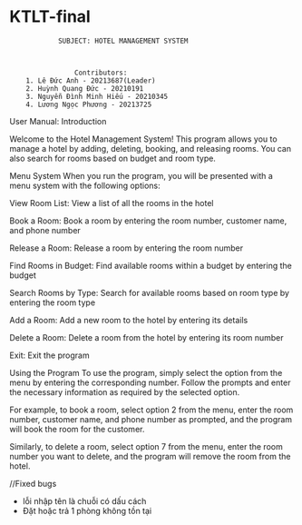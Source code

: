 # KTLT-final
                SUBJECT: HOTEL MANAGEMENT SYSTEM
                                                
                                                               
                                                               
                    Contributors:
        1. Lê Đức Anh - 20213687(Leader)
        2. Huỳnh Quang Đức - 20210191
        3. Nguyễn Đình Minh Hiếu - 20210345 
        4. Lương Ngọc Phương - 20213725
                                                                  
User Manual:
Introduction

Welcome to the Hotel Management System! This program allows you to manage a hotel by adding, deleting, booking, and releasing rooms. You can also search for rooms based on budget and room type.

Menu System
When you run the program, you will be presented with a menu system with the following options:

View Room List: View a list of all the rooms in the hotel

Book a Room: Book a room by entering the room number, customer name, and phone number

Release a Room: Release a room by entering the room number

Find Rooms in Budget: Find available rooms within a budget by entering the budget

Search Rooms by Type: Search for available rooms based on room type by entering the room type

Add a Room: Add a new room to the hotel by entering its details

Delete a Room: Delete a room from the hotel by entering its room number

Exit: Exit the program

Using the Program
To use the program, simply select the option from the menu by entering the corresponding number. Follow the prompts and enter the necessary information as required by the selected option.

For example, to book a room, select option 2 from the menu, enter the room number, customer name, and phone number as prompted, and the program will book the room for the customer.

Similarly, to delete a room, select option 7 from the menu, enter the room number you want to delete, and the program will remove the room from the hotel.





//Fixed bugs

- lỗi nhập tên là chuỗi có dấu cách 
- Đặt hoặc trả 1 phòng không tồn tại

